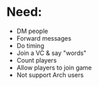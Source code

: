 # Need:
- DM people
- Forward messages
- Do timing
- Join a VC & say "words"
- Count players
- Allow players to join game
- Not support Arch users